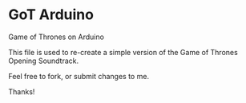 GoT Arduino
==========

Game of Thrones on Arduino

This file is used to re-create a simple version of the Game of Thrones Opening Soundtrack.

Feel free to fork, or submit changes to me. 

Thanks!
